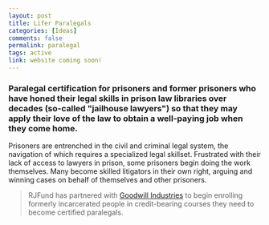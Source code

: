 ```yaml
---
layout: post
title: Lifer Paralegals
categories: [Ideas]
comments: false
permalink: paralegal
tags: active
link: website coming soon!
---
```


### Paralegal certification for prisoners and former prisoners who have honed their legal skills in prison law libraries over decades (so-called "jailhouse lawyers") so that they may apply their love of the law to obtain a well-paying job when they come home.

Prisoners are entrenched in the civil and criminal legal system, the navigation of which requires a specialized legal skillset. Frustrated with their lack of access to lawyers in prison, some prisoners begin doing the work themselves. Many become skilled litigators in their own right, arguing and winning cases on behalf of themselves and other prisoners. 

> RJFund has partnered with [Goodwill Industries](https://www.goodwillsocal.org/) to begin enrolling formerly incarcerated people in credit-bearing courses they need to become certified paralegals.

<!--more-->
